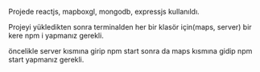 Projede reactjs, mapboxgl, mongodb, expressjs kullanıldı.

Projeyi yükledikten sonra terminalden her bir klasör için(maps, server) bir kere npm i yapmanız gerekli.

öncelikle server kısmına girip npm start sonra da maps kısmına gidip npm start yapmanız gerekli.
